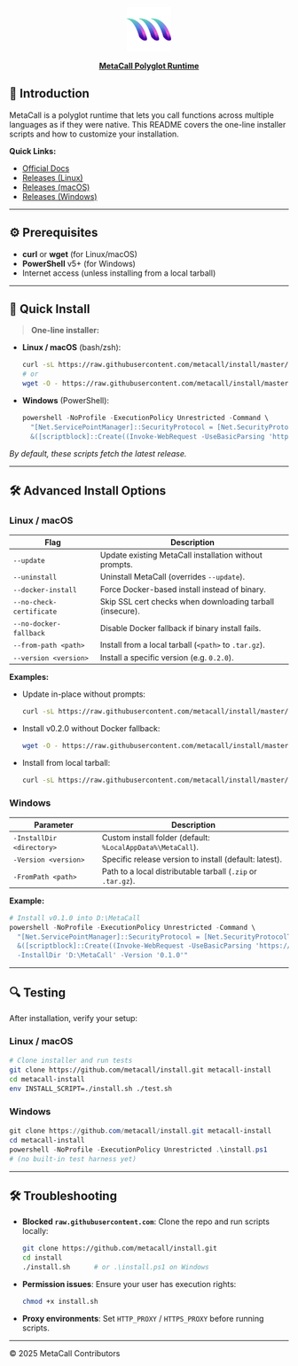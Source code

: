 <div align="center">
  <a href="https://metacall.io" target="_blank">
    <img src="https://raw.githubusercontent.com/metacall/core/develop/deploy/images/logo.png" alt="METACALL" width="80" height="80" style="max-width:100%;" />
    <p><strong>MetaCall Polyglot Runtime</strong></p>
  </a>
</div>


## 🚀 Introduction

MetaCall is a polyglot runtime that lets you call functions across multiple languages as if they were native. This README covers the one-line installer scripts and how to customize your installation.

**Quick Links:**

* [Official Docs](https://github.com/metacall/core/blob/develop/docs/README.md#41-installation)
* [Releases (Linux)](https://github.com/metacall/distributable-linux/releases)
* [Releases (macOS)](https://github.com/metacall/distributable-macos/releases)
* [Releases (Windows)](https://github.com/metacall/distributable-windows/releases)

---

## ⚙️ Prerequisites

* **curl** or **wget** (for Linux/macOS)
* **PowerShell** v5+ (for Windows)
* Internet access (unless installing from a local tarball)

---

## 🎯 Quick Install

> **One-line installer:**

* **Linux / macOS** (bash/zsh):

  ```sh
  curl -sL https://raw.githubusercontent.com/metacall/install/master/install.sh | sh
  # or
  wget -O - https://raw.githubusercontent.com/metacall/install/master/install.sh | sh
  ```

* **Windows** (PowerShell):

  ```powershell
  powershell -NoProfile -ExecutionPolicy Unrestricted -Command \
    "[Net.ServicePointManager]::SecurityProtocol = [Net.SecurityProtocolType]::Tls12; \
    &([scriptblock]::Create((Invoke-WebRequest -UseBasicParsing 'https://raw.githubusercontent.com/metacall/install/master/install.ps1')))"
  ```

*By default, these scripts fetch the latest release.*

---

## 🛠️ Advanced Install Options

### Linux / macOS

| Flag                     | Description                                               |
| ------------------------ | --------------------------------------------------------- |
| `--update`               | Update existing MetaCall installation without prompts.    |
| `--uninstall`            | Uninstall MetaCall (overrides `--update`).                |
| `--docker-install`       | Force Docker-based install instead of binary.             |
| `--no-check-certificate` | Skip SSL cert checks when downloading tarball (insecure). |
| `--no-docker-fallback`   | Disable Docker fallback if binary install fails.          |
| `--from-path <path>`     | Install from a local tarball (`<path>` to `.tar.gz`).     |
| `--version <version>`    | Install a specific version (e.g. `0.2.0`).                |

**Examples:**

* Update in-place without prompts:

  ```sh
  curl -sL https://raw.githubusercontent.com/metacall/install/master/install.sh | sh -s -- --update
  ```

* Install v0.2.0 without Docker fallback:

  ```sh
  wget -O - https://raw.githubusercontent.com/metacall/install/master/install.sh | sh -s -- --version 0.2.0 --no-docker-fallback
  ```

* Install from local tarball:

  ```sh
  curl -sL https://raw.githubusercontent.com/metacall/install/master/install.sh | sh -s -- --from-path /path/to/metacall-linux-amd64.tar.gz
  ```

### Windows

| Parameter                 | Description                                                  |
| ------------------------- | ------------------------------------------------------------ |
| `-InstallDir <directory>` | Custom install folder (default: `%LocalAppData%\MetaCall`).  |
| `-Version <version>`      | Specific release version to install (default: latest).       |
| `-FromPath <path>`        | Path to a local distributable tarball (`.zip` or `.tar.gz`). |

**Example:**

```powershell
# Install v0.1.0 into D:\MetaCall
powershell -NoProfile -ExecutionPolicy Unrestricted -Command \
  "[Net.ServicePointManager]::SecurityProtocol = [Net.SecurityProtocolType]::Tls12; \
  &([scriptblock]::Create((Invoke-WebRequest -UseBasicParsing 'https://raw.githubusercontent.com/metacall/install/master/install.ps1'))) \
  -InstallDir 'D:\MetaCall' -Version '0.1.0'"
```

---

## 🔍 Testing

After installation, verify your setup:

### Linux / macOS

```sh
# Clone installer and run tests
git clone https://github.com/metacall/install.git metacall-install
cd metacall-install
env INSTALL_SCRIPT=./install.sh ./test.sh
```

### Windows

```powershell
git clone https://github.com/metacall/install.git metacall-install
cd metacall-install
powershell -NoProfile -ExecutionPolicy Unrestricted .\install.ps1
# (no built-in test harness yet)
```

---

## 🛠️ Troubleshooting

* **Blocked `raw.githubusercontent.com`**: Clone the repo and run scripts locally:

  ```sh
  git clone https://github.com/metacall/install.git
  cd install
  ./install.sh      # or .\install.ps1 on Windows
  ```

* **Permission issues**: Ensure your user has execution rights:

  ```sh
  chmod +x install.sh
  ```

* **Proxy environments**: Set `HTTP_PROXY` / `HTTPS_PROXY` before running scripts.

---

© 2025 MetaCall Contributors

